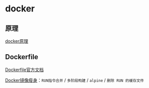 # docker





## 原理



[docker原理](https://www.cnblogs.com/xuanyuan/p/14003524.html) 







## Dockerfile

 

[Dockerfile官方文档](https://docs.docker.com/engine/reference/builder/) 

[Docker镜像瘦身](https://mp.weixin.qq.com/s/llXrv5ZGSokrEcftj2DnXQ)：`RUN指令合并` / `多阶段构建` / `alpine` / `删除 RUN 的缓存文件 ` 













